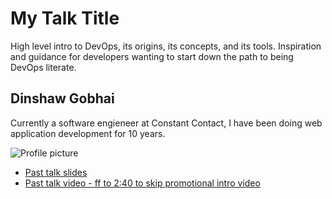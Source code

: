 # My Talk Title

High level intro to DevOps, its origins, its concepts, and its tools.
Inspiration and guidance for developers wanting to start down the path to being
DevOps literate.

## Dinshaw Gobhai
Currently a software engieneer at Constant Contact, I have been doing web application development for 10 years.

![Profile picture](https://1.gravatar.com/avatar/4703c5e61bfa39083ee50fa5547d868f?d=https%3A%2F%2Fidenticons.github.com%2F0f3ea482c9513bf4548f302a46d9932d.png&r=x&s=440)

- [Past talk slides](http://dinshaw.github.io/)
- [Past talk video - ff to 2:40 to skip promotional intro video](http://www.livestream.com/e4egroundfloor1/video?clipId=pla_24b1e694-0e4c-4308-a92f-f974b1256ce3&utm_source=lslibrary&utm_medium=ui-thumb)
